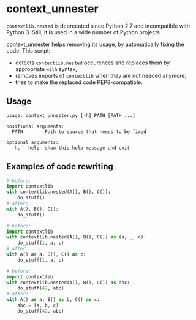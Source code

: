context_unnester
================

`contextlib.nested` is deprecated since Python 2.7 and incompatible with
Python 3. Still, it is used in a wide number of Python projects.

context_unnester helps removing its usage, by automatically fixing the code.
This script:
* detects `contextlib.nested` occurences and replaces them by appropriate
  `with` syntax,
* removes imports of `contextlib` when they are not needed anymore,
* tries to make the replaced code PEP8-compatible.

Usage
-----

```
usage: context_unnester.py [-h] PATH [PATH ...]

positional arguments:
  PATH        Path to source that needs to be fixed

optional arguments:
  -h, --help  show this help message and exit
```
  
Examples of code rewriting
--------------------------

```python
# before:
import contextlib
with contextlib.nested(A(), B(), C()):
    do_stuff()
# after:
with A(), B(), C():
    do_stuff()
```

```python
# before:
import contextlib
with contextlib.nested(A(), B(), C()) as (a, _, c):
    do_stuff(1, a, c)
# after:
with A() as a, B(), C() as c:
    do_stuff(1, a, c)
```

```python
# before:
import contextlib
with contextlib.nested(A(), B(), C()) as abc:
    do_stuff(42, abc)
# after:
with A() as a, B() as b, C() as c:
    abc = (a, b, c)
    do_stuff(42, abc)
```
